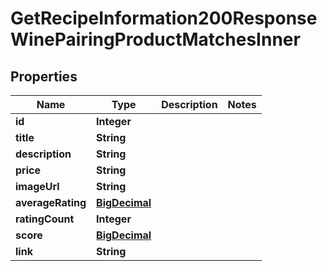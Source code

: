 

# GetRecipeInformation200ResponseWinePairingProductMatchesInner

## Properties

Name | Type | Description | Notes
------------ | ------------- | ------------- | -------------
**id** | **Integer** |  | 
**title** | **String** |  | 
**description** | **String** |  | 
**price** | **String** |  | 
**imageUrl** | **String** |  | 
**averageRating** | [**BigDecimal**](BigDecimal.md) |  | 
**ratingCount** | **Integer** |  | 
**score** | [**BigDecimal**](BigDecimal.md) |  | 
**link** | **String** |  | 




